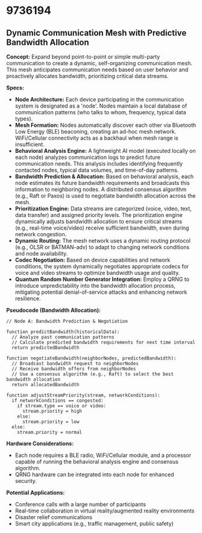 # 9736194

## Dynamic Communication Mesh with Predictive Bandwidth Allocation

**Concept:** Expand beyond point-to-point or simple multi-party communication to create a dynamic, self-organizing communication mesh. This mesh anticipates communication needs based on user behavior and proactively allocates bandwidth, prioritizing critical data streams.

**Specs:**

*   **Node Architecture:** Each device participating in the communication system is designated as a 'node'. Nodes maintain a local database of communication patterns (who talks to whom, frequency, typical data types).
*   **Mesh Formation:** Nodes automatically discover each other via Bluetooth Low Energy (BLE) beaconing, creating an ad-hoc mesh network. WiFi/Cellular connectivity acts as a backhaul when mesh range is insufficient.
*   **Behavioral Analysis Engine:** A lightweight AI model (executed locally on each node) analyzes communication logs to predict future communication needs. This analysis includes identifying frequently contacted nodes, typical data volumes, and time-of-day patterns.
*   **Bandwidth Prediction & Allocation:** Based on behavioral analysis, each node estimates its future bandwidth requirements and broadcasts this information to neighboring nodes. A distributed consensus algorithm (e.g., Raft or Paxos) is used to negotiate bandwidth allocation across the mesh.
*   **Prioritization Engine:** Data streams are categorized (voice, video, text, data transfer) and assigned priority levels. The prioritization engine dynamically adjusts bandwidth allocation to ensure critical streams (e.g., real-time voice/video) receive sufficient bandwidth, even during network congestion.
*   **Dynamic Routing:** The mesh network uses a dynamic routing protocol (e.g., OLSR or BATMAN-adv) to adapt to changing network conditions and node availability. 
*   **Codec Negotiation:** Based on device capabilities and network conditions, the system dynamically negotiates appropriate codecs for voice and video streams to optimize bandwidth usage and quality.
*   **Quantum Random Number Generator Integration:** Employ a QRNG to introduce unpredictability into the bandwidth allocation process, mitigating potential denial-of-service attacks and enhancing network resilience.

**Pseudocode (Bandwidth Allocation):**

```
// Node A: Bandwidth Prediction & Negotiation

function predictBandwidth(historicalData):
  // Analyze past communication patterns
  // Calculate predicted bandwidth requirements for next time interval
  return predictedBandwidth

function negotiateBandwidth(neighborNodes, predictedBandwidth):
  // Broadcast bandwidth request to neighborNodes
  // Receive bandwidth offers from neighborNodes
  // Use a consensus algorithm (e.g., Raft) to select the best bandwidth allocation
  return allocatedBandwidth

function adjustStreamPriority(stream, networkConditions):
  if networkConditions == congested:
    if stream.type == voice or video:
      stream.priority = high
    else:
      stream.priority = low
  else:
    stream.priority = normal
```

**Hardware Considerations:**

*   Each node requires a BLE radio, WiFi/Cellular module, and a processor capable of running the behavioral analysis engine and consensus algorithm.
*   QRNG hardware can be integrated into each node for enhanced security.

**Potential Applications:**

*   Conference calls with a large number of participants
*   Real-time collaboration in virtual reality/augmented reality environments
*   Disaster relief communications
*   Smart city applications (e.g., traffic management, public safety)